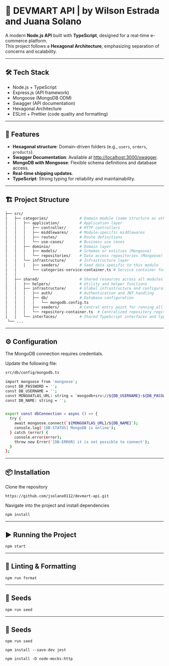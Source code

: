 # 🛒 DEVMART API | by Wilson Estrada and Juana Solano

A modern **Node.js API** built with **TypeScript**, designed for a real-time e-commerce platform.  
This project follows a **Hexagonal Architecture**, emphasizing separation of concerns and scalability.

---

## 🛠️ Tech Stack

- Node.js + TypeScript
- Express.js (API framework)
- Mongoose (MongoDB ODM)
- Swagger (API documentation)
- Hexagonal Architecture
- ESLint + Prettier (code quality and formatting)

---

## 🚀 Features

- **Hexagonal structure**: Domain-driven folders (e.g., `users`, `orders`, `products`).
- **Swagger Documentation**: Available at [http://localhost:3000/swagger](http://localhost:3000/swagger).
- **MongoDB with Mongoose**: Flexible schema definitions and database access.
- **Real-time shipping updates**.
- **TypeScript**: Strong typing for reliability and maintainability.

---

## 🏗️ Project Structure

```bash
├── src/
│   ├── categories/              # Domain module (same structure as other domains)
│   │   ├── application/         # Application layer
│   │   │   ├── controller/      # HTTP controllers
│   │   │   ├── middlewares/     # Module-specific middlewares
│   │   │   ├── routes/          # Route definitions
│   │   │   └── use-cases/       # Business use cases
│   │   ├── dominio/             # Domain layer
│   │   │   ├── models/          # Schemas or entities (Mongoose)
│   │   │   └── repositories/    # Data access repositories (Mongoose)
│   │   └── infrastructure/      # Infrastructure layer
│   │   │   ├── seeders/         # Seed data specific to this module
│   │       └── categories-service-container.ts # Service container for dependency injection
│   │
│   ├── shared/                  # Shared resources across all modules
│   │   ├── helpers/             # Utility and helper functions
│   │   ├── infrastructure/      # Global infrastructure and configuration
│   │   │   ├── auth/            # Authentication and JWT handling
│   │   │   ├── db/              # Database configuration
│   │   │   │   └── mongodb.config.ts
│   │   │   ├── seeders/         # Central entry point for running all seeders
│   │   │   └── repository-container.ts  # Centralized repository registration
│   │   └── interfaces/          # Shared TypeScript interfaces and types
 └── ...
```

---

## ⚙️ Configuration

The MongoDB connection requires credentials.

Update the following file:

```bash
src/db/config/mongodb.ts
```

```bash
import mongoose from 'mongoose';
const DB_PASSWORD = '';
const DB_USERNAME = '';
const MONGOATLAS_URL: string = `mongodb+srv://${DB_USERNAME}:${DB_PASSWORD}@cluster0.bbdjdbp.mongodb.net/?retryWrites=true&w=majority&appName=Cluster0`;
const DB_NAME: string = '';


export const dbConnection = async () => {
  try {
    await mongoose.connect(`${MONGOATLAS_URL}/${DB_NAME}`);
    console.log('[DB-STATUS] MongoDB is online');
  } catch (error) {
    console.error(error);
    throw new Error('[DB-ERROR] it is not possible to connect');
  }
};
```

---

## 📦 Installation

Clone the repository

```
https://github.com/jsolano0112/devmart-api.git
```

Navigate into the project and install dependencies

```
npm install
```

---

## ▶️ Running the Project

```
npm start
```

---

## 🧹 Linting & Formatting

```
npm run format
```

---

## 🌱 Seeds

```
npm run seed
```

---

## 🌱 Seeds

```
npm run seed
```

```
npm install --save-dev jest
```
```
npm install -D node-mocks-http

````
